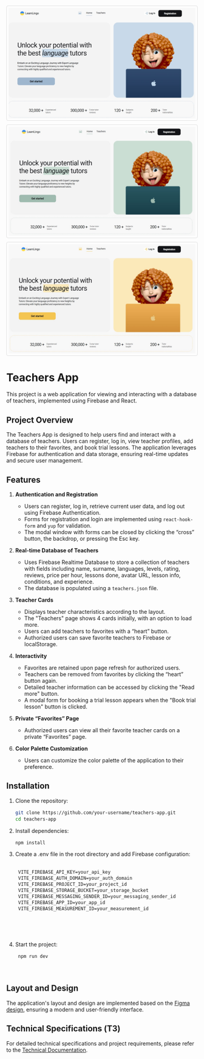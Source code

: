 
<div style="display: flex; flex-direction: column; gap: 10px;">
    <img src="./src/assets/images/cover1.jpg" alt="Image 1" style="max-width: 100%; border: 1px solid #ddd; border-radius: 4px; padding: 5px;">
    <img src="./src/assets/images/cover2.jpg" alt="Image 2" style="max-width: 100%; border: 1px solid #ddd; border-radius: 4px; padding: 5px;">
    <img src="./src/assets/images/cover3.jpg" alt="Image 3" style="max-width: 100%; border: 1px solid #ddd; border-radius: 4px; padding: 5px;">
</div>


# Teachers App

This project is a web application for viewing and interacting with a database of teachers, implemented using Firebase and React.

## Project Overview

The Teachers App is designed to help users find and interact with a database of teachers. Users can register, log in, view teacher profiles, add teachers to their favorites, and book trial lessons. The application leverages Firebase for authentication and data storage, ensuring real-time updates and secure user management.

## Features

1. **Authentication and Registration**
   - Users can register, log in, retrieve current user data, and log out using Firebase Authentication.
   - Forms for registration and login are implemented using `react-hook-form` and `yup` for validation.
   - The modal window with forms can be closed by clicking the “cross” button, the backdrop, or pressing the Esc key.

2. **Real-time Database of Teachers**
   - Uses Firebase Realtime Database to store a collection of teachers with fields including name, surname, languages, levels, rating, reviews, price per hour, lessons done, avatar URL, lesson info, conditions, and experience.
   - The database is populated using a `teachers.json` file.

3. **Teacher Cards**
   - Displays teacher characteristics according to the layout.
   - The "Teachers" page shows 4 cards initially, with an option to load more.
   - Users can add teachers to favorites with a “heart” button.
   - Authorized users can save favorite teachers to Firebase or localStorage.

4. **Interactivity**
   - Favorites are retained upon page refresh for authorized users.
   - Teachers can be removed from favorites by clicking the “heart” button again.
   - Detailed teacher information can be accessed by clicking the "Read more" button.
   - A modal form for booking a trial lesson appears when the "Book trial lesson" button is clicked.

5. **Private “Favorites” Page**
   - Authorized users can view all their favorite teacher cards on a private “Favorites” page.


6. **Color Palette Customization**
   - Users can customize the color palette of the application to their preference.

## Installation

1. Clone the repository:
   ```bash
   git clone https://github.com/your-username/teachers-app.git
   cd teachers-app

   
2. Install dependencies:

   ```bash
   npm install


3. Create a .env file in the root directory and add Firebase configuration:

   ```env

    VITE_FIREBASE_API_KEY=your_api_key
    VITE_FIREBASE_AUTH_DOMAIN=your_auth_domain
    VITE_FIREBASE_PROJECT_ID=your_project_id
    VITE_FIREBASE_STORAGE_BUCKET=your_storage_bucket
    VITE_FIREBASE_MESSAGING_SENDER_ID=your_messaging_sender_id
    VITE_FIREBASE_APP_ID=your_app_id
    VITE_FIREBASE_MEASUREMENT_ID=your_measurement_id





4. Start the project:

   ```bash
    npm run dev




##  Layout and Design
The application's layout and design are implemented based on the  [Figma design](https://www.figma.com/design/dewf5jVviSTuWMMyU3d8Mc/Learn-Lingo?node-id=0-1&t=DzwdwjuTGMXU25oV-0), ensuring a modern and user-friendly interface.

##  Technical Specifications (ТЗ)
For detailed technical specifications and project requirements, please refer to the [Technical Documentation](https://docs.google.com/document/d/1ZB_MFgnnJj7t7OXtv5hESSwY6xRgVoACZKzgZczWc3Y/edit?usp=sharing).


